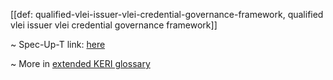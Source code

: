 [[def: qualified-vlei-issuer-vlei-credential-governance-framework, qualified vlei issuer vlei credential governance framework]]

~ Spec-Up-T link: <a href='https://weboftrust.github.io/WOT-terms/docs/glossary/qualified-vlei-issuer-vlei-credential-governance-framework'>here</a>

~ More in <a href="https://weboftrust.github.io/WOT-terms/docs/glossary/qualified-vlei-issuer-vlei-credential-governance-framework">extended KERI glossary</a>
